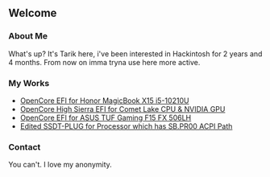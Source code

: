 ## Welcome

### About Me

What's up? It's Tarik here, i've been interested in Hackintosh for 2 years and 4 months. From now on imma tryna use here more active.

### My Works
- [OpenCore EFI for Honor MagicBook X15 i5-10210U](https://github.com/taarkov/Honor-MagicBook-X15-Hackintosh)
- [OpenCore High Sierra EFI for Comet Lake CPU & NVIDIA GPU](https://github.com/taarkov/i3-10100F-High-Sierra-Hackintosh)
- [OpenCore EFI for ASUS TUF Gaming F15 FX 506LH](https://github.com/taarkov/ASUS-TUF-Gaming-F15-FX-506LH-Hackintosh)
- [Edited SSDT-PLUG for Processor which has SB.PR00 ACPI Path](https://github.com/taarkov/SSDT-PLUG-SB-PR00)

### Contact

You can't. I love my anonymity.
